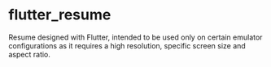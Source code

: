 # flutter_resume
Resume designed with Flutter, intended to be used only on certain emulator configurations as it requires a high resolution, specific screen size and aspect ratio.
